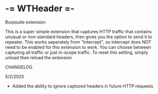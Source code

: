 # -= WTHeader =-
Burpsuite extension

This is a super simple extension that captures HTTP traffic that contains unusual or non-standard headers, then gives you the option to send it to repeater. This works seperately from "Intercept", so intercept does NOT need to be enabled for this extension to work. You can choose between capturing all traffic or just in-scope traffic. To reset this setting, simply unload then reload the extension

CHANGELOG

5/2/2025
- Added the ability to ignore captured headers in future HTTP requests
